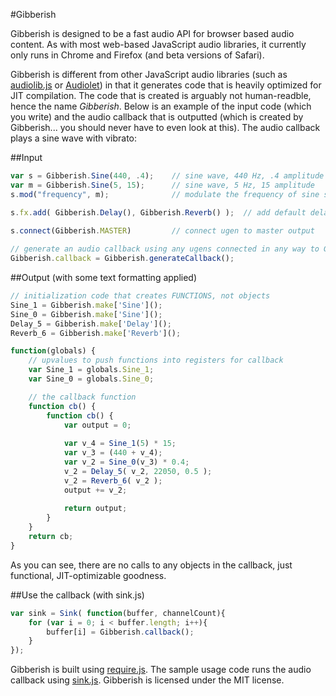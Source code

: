 #Gibberish

Gibberish is designed to be a fast audio API for browser based audio content. As with most web-based JavaScript audio libraries, it currently only runs in Chrome and Firefox (and beta versions of Safari).

Gibberish is different from other JavaScript audio libraries (such as [audiolib.js][audiolib] or [Audiolet][audiolet]) in that it generates code that is heavily optimized for JIT compilation. The code that is created is arguably not human-readble, hence the name _Gibberish_. Below is an example of the input code (which you write) and the audio callback that is outputted (which is created by Gibberish... you should never have to even look at this). The audio callback plays a sine wave with vibrato:

##Input
```javascript
var s = Gibberish.Sine(440, .4); 	// sine wave, 440 Hz, .4 amplitude
var m = Gibberish.Sine(5, 15);		// sine wave, 5 Hz, 15 amplitude
s.mod("frequency", m);				// modulate the frequency of sine s with the output of m

s.fx.add( Gibberish.Delay(), Gibberish.Reverb() );  // add default delay and reverb fx
		
s.connect(Gibberish.MASTER)			// connect ugen to master output

// generate an audio callback using any ugens connected in any way to Gibberish.MASTER
Gibberish.callback = Gibberish.generateCallback();
```

##Output (with some text formatting applied)
```javascript
// initialization code that creates FUNCTIONS, not objects
Sine_1 = Gibberish.make['Sine']();
Sine_0 = Gibberish.make['Sine']();
Delay_5 = Gibberish.make['Delay']();
Reverb_6 = Gibberish.make['Reverb']();

function(globals) {
	// upvalues to push functions into registers for callback
    var Sine_1 = globals.Sine_1;
    var Sine_0 = globals.Sine_0;

	// the callback function
    function cb() {
        function cb() {
            var output = 0;
            
            var v_4 = Sine_1(5) * 15;
            var v_3 = (440 + v_4);
            var v_2 = Sine_0(v_3) * 0.4;
            v_2 = Delay_5( v_2, 22050, 0.5 );
            v_2 = Reverb_6( v_2 );
            output += v_2;
            
            return output;
        }
    }
    return cb;
}
```

As you can see, there are no calls to any objects in the callback, just functional, JIT-optimizable goodness.

##Use the callback (with sink.js)
```javascript
var sink = Sink( function(buffer, channelCount){
    for (var i = 0; i < buffer.length; i++){
		buffer[i] = Gibberish.callback();
    }
});
```

Gibberish is built using [require.js][require]. The sample usage code runs the audio callback using [sink.js][sink]. Gibberish is licensed under the MIT license.

[audiolib]:https://github.com/jussi-kalliokoski/audiolib.js/
[audiolet]:https://github.com/oampo/Audiolet
[require]:http://requirejs.org/
[sink]:https://github.com/jussi-kalliokoski/sink.js/